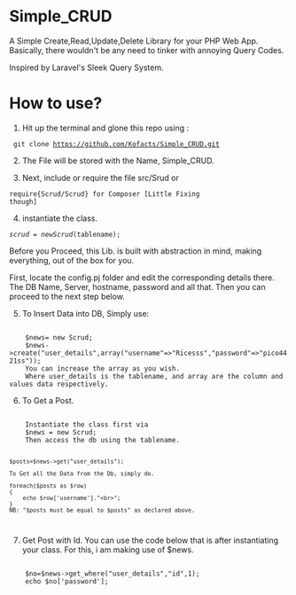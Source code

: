 # Simple_CRUD
A Simple Create,Read,Update,Delete Library for your PHP Web App. Basically, there wouldn't be any need to tinker with annoying Query Codes.

Inspired by Laravel's Sleek Query System.

# How to use?
1. Hit up the terminal and glone this repo using :

<code> git clone https://github.com/Kofacts/Simple_CRUD.git</code> 

2. The File will be stored with the Name, Simple_CRUD.

3. Next, include or require the file src/Srud or

<code>require{Scrud/Scrud} for Composer [Little Fixing though]</code>

4. instantiate the class.

<code>$scrud = new Scrud($tablename);</code>

Before you Proceed, this Lib. is built with abstraction in mind, making everything, out of the box for you.

First, locate the config.pj folder and edit the corresponding details there.
The DB Name, Server, hostname, password and all that.
Then you can proceed to the next step below.

5. To Insert Data into DB, Simply use:

<code>
	$news= new Scrud;
	$news->create("user_details",array("username"=>"Ricesss","password"=>"pico4421ss"));
	You can increase the array as you wish.
	Where user_details is the tablename, and array are the column and values data respectively.
</code>



6. To Get a Post.

<code>
	Instantiate the class first via
	$news = new Scrud;
	Then access the db using the tablename.

	$posts=$news->get("user_details");

	To Get all the Data from the Db, simply do.

	foreach($posts as $row)
	{
		echo $row['username']."<br>";
	}
	NB: "$posts must be equal to $posts" as declared above.
</code>

7. Get Post with Id. You can use the code below that is after instantiating your class. For this, i am making use of $news.

<code>
	$no=$news->get_where("user_details","id",1);
	echo $no['password'];
</code>